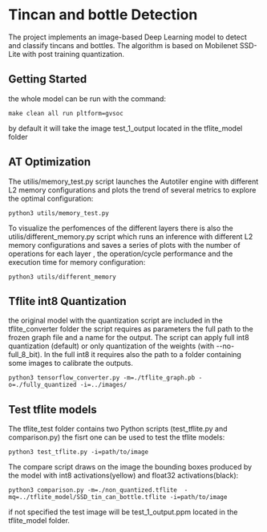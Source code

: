 # Tincan and bottle Detection

The project implements an image-based Deep Learning model to detect and classify tincans and bottles. 
The algorithm is based on Mobilenet SSD-Lite with post training quantization. 

## Getting Started

the whole model can be run with the command:

	make clean all run pltform=gvsoc

by default it will take the image test_1_output located in the tflite_model folder 

## AT Optimization

The utilis/memory_test.py script launches the Autotiler engine with different L2 memory configurations and plots the trend of several metrics to explore the optimal configuration:

	python3 utils/memory_test.py

To visualize the perfomences of the different layers there is also the utilis/different_memory.py script  which runs an inference with different L2 memory configurations and saves a series of plots with the number of operations for each layer , the operation/cycle performance and the execution time for memory configuration:

	python3 utils/different_memory

## Tflite int8 Quantization

the original model with the quantization script are included in the tflite_converter folder the script requires as parameters the full path to the frozen graph file and a name for the output. The script can apply full int8 quantization (default) or only quantization of the weights (with --no-full_8_bit). In the full int8 it requires also the path to a folder containing some images to calibrate the outputs. 

	python3 tensorflow_converter.py -m=./tflite_graph.pb -o=./fully_quantized -i=../images/


## Test tflite models

The tflite_test folder contains two Python scripts (test_tflite.py and comparison.py) the fisrt one can be used to test the tflite models: 

	python3 test_tflite.py -i=path/to/image

The compare script draws on the image the bounding boxes produced by the model with int8 activations(yellow) and float32 activations(black): 

	python3 comparison.py -m=./non_quantized.tflite  -mq=../tflite_model/SSD_tin_can_bottle.tflite -i=path/to/image

if not specified the test image will be test_1_output.ppm located in the tflite_model folder. 


	

	

	


